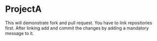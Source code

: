 # ProjectA
This will demonstrate fork and pull request.
You have to link repositories first.
After linking add and commit the changes by adding a mandatory message to it.
